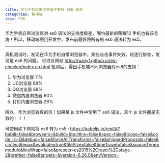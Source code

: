 ```yaml
---
title: 华为手机自带浏览器不支持 ES6 语法
categories: 移动端
tags: ES6
---
```


华为手机自带浏览器对 es6 语法的支持度极差，哪怕最新的荣耀10 手机也有该毛病！所以，移动端项目开发中，发布前最好将所有的 es6 语法转为 es5。

<!-- more -->

---

真机测试时，发现在华为手机自带浏览器中，某些点击事件失效，经逐行排查，发现是 es6 的问题。
经过此网站 http://ruanyf.github.io/es-checker/index.cn.html 检测后，得出手机端不同浏览器对es6的支持：

1. 华为浏览器  11%
2. UC浏览器  88%
3. QQ浏览器  88%
4. 微信内置浏览器 90%
5. 钉钉内置浏览器  26%

所以，华为浏览器真的坑！如果某 js 文件中使用了 es6 语法，真个 js 文件都是无效的！！！

可使用如下网站将 es6 转为 es5 :
https://babeljs.io/repl/#?babili=false&browsers=&build=&builtIns=false&spec=false&loose=false&code_lz=Q&debug=false&forceAllTransforms=false&shippedProposals=false&circleciRepo=&evaluate=true&fileSize=false&timeTravel=false&sourceType=module&lineWrap=false&presets=es2015%2Creact%2Cstage-2&prettier=false&targets=&version=6.26.0&envVersion=

